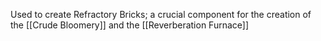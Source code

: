 Used to create Refractory Bricks; a crucial component for the creation of the [[Crude Bloomery]] and the [[Reverberation Furnace]]